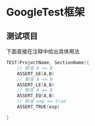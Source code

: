 # GoogleTest框架
## 测试项目

下面直接在注释中给出具体用法
```C++
TEST(ProjectName, SectionName){
    // 断言 A >= B
    ASSERT_GE(A,B)
    // 断言 A <= B
    ASSERT_LE(A,B)
    // 断言 A == B
    ASSERT_EQ(A,B)
    // 断言 exp == true
    ASSERT_TRUE(exp)

}
```